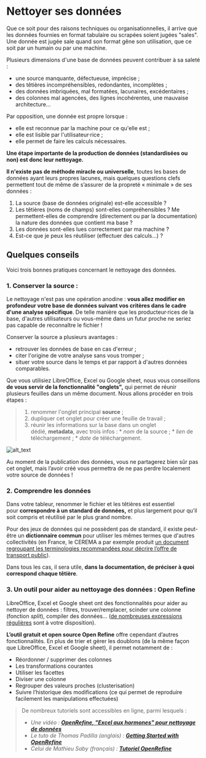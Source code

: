 # **Nettoyer ses données**

Que ce soit pour des raisons techniques ou organisationnelles, il arrive que les données fournies en format tabulaire ou scrapées soient jugées "sales". Une donnée est jugée sale quand son format gêne son utilisation, que ce soit par un humain ou par une machine.

Plusieurs dimensions d'une base de données peuvent contribuer à sa saleté :
* une source manquante, défectueuse, imprécise ;
* des têtières incompréhensibles, redondantes, incomplètes ;
* des données imbriquées, mal formatées, lacunaires, excédentaires ;
* des colonnes mal agencées, des lignes incohérentes, une mauvaise architecture...

Par opposition, une donnée est propre lorsque : 
* elle est reconnue par la machine pour ce qu'elle est ;
* elle est lisible par l'utilisateur·rice ;
* elle permet de faire les calculs nécessaires.

**Une étape importante de la production de données (standardisées ou non) est donc leur nettoyage.**

**Il n'existe pas de méthode miracle ou universelle**, toutes les bases de données ayant leurs propres lacunes, mais quelques questions clefs permettent tout de même de s’assurer de la propreté « minimale » de ses données : 
1. La source (base de données originale) est-elle accessible ? 
2. Les têtières (noms de champs) sont-elles compréhensibles ? Me permettent-elles de comprendre (directement ou par la documentation) la nature des données que contient ma base ?
3. Les données sont-elles lues correctement par ma machine ?
4. Est-ce que je peux les réutiliser (effectuer des calculs…) ?

## **Quelques conseils**

Voici trois bonnes pratiques concernant le nettoyage des données. 

### 1. **Conserver la source :**

Le nettoyage n'est pas une opération anodine : **vous allez modifier en profondeur votre base de données suivant vos critères dans le cadre d'une analyse spécifique**. De telle manière que les producteur·rices de la base, d'autres utilisateurs ou vous-même dans un futur proche ne seriez pas capable de reconnaître le fichier !

Conserver la source a plusieurs avantages :
* retrouver les données de base en cas d'erreur ;
* citer l'origine de votre analyse sans vous tromper ;
* situer votre source dans le temps et par rapport à d'autres données comparables.

Que vous utilisiez LibreOffice, Excel ou Google sheet, nous vous conseillons **de vous servir de la fonctionnalité "onglets",** qui permet de réunir plusieurs feuilles dans un même document. Nous allons procéder en trois étapes :

> 1. renommer l'onglet principal **source** ;
> 2. dupliquer cet onglet pour créer une feuille de travail ;
> 3. réunir les informations sur la base dans un onglet dédié, **metadata**, avec trois infos :
    * _nom_ de la source ;
    * _lien_ de téléchargement ;
    * _date_ de téléchargement.

![alt_text](https://i.ibb.co/r0dNVPR/Capture-d-e-cran-2023-03-22-a-12-10-54.png)

Au moment de la publication des données, vous ne partagerez bien sûr pas cet onglet, mais l’avoir créé vous permettra de ne pas perdre localement votre source de données !  

### 2. **Comprendre les données**

Dans votre tableur, renommer le fichier et les têtières est essentiel pour **correspondre à un standard de données,** et plus largement pour qu’il soit compris et réutilisé par le plus grand nombre. 

Pour des jeux de données qui ne possèdent pas de standard, il existe peut-être un **dictionnaire commun** pour utiliser les mêmes termes que d'autres collectivités (en France, le CEREMA a par exemple produit [un document regroupant les terminologies recommandées pour décrire l’offre de transport public](https://www.cerema.fr/fr/actualites/referentiel-donnees-offre-transport-public-guide-mise-oeuvre)).

Dans tous les cas, il sera utile, **dans la documentation, de préciser à quoi correspond chaque têtière**.

### 3. **Un outil pour aider au nettoyage des données : Open Refine**

LibreOffice, Excel et Google sheet ont des fonctionnalités pour aider au nettoyer de données : filtres, trouver/remplacer, scinder une colonne (fonction _split_), compiler des données… ([de nombreuses expressions régulières](https://fr.wikipedia.org/wiki/Expression_r%C3%A9guli%C3%A8re) sont à votre disposition). 

**L’outil gratuit et open source Open Refine** offre cependant d’autres fonctionnalités. En plus de trier et gérer les doublons (de la même façon que LibreOffice, Excel et Google sheet), il permet notamment de : 
* Réordonner / supprimer des colonnes
* Les transformations courantes
* Utiliser les facettes
* Diviser une colonne
* Regrouper des valeurs proches (clusterisation)
* Suivre l’historique des modifications (ce qui permet de reproduire facilement les manipulations effectuées)  

> De nombreux tutoriels sont accessibles en ligne, parmi lesquels : 
> * _Une vidéo : **[OpenRefine, "Excel aux hormones" pour nettoyage de données](https://www.patrimoine-et-numerique.fr/tutoriels/52-36-openrefine-excel-aux-hormones-pour-nettoyage-de-donnees)**_
> * _Le tuto de Thomas Padilla (anglais) : **[Getting Started with OpenRefine](https://www.thomaspadilla.org/dataprep/)**_
> * _Celui de Mathieu Saby (français) : **[Tutoriel OpenRefine](https://msaby.gitlab.io/tutoriel-openrefine/index.html)**_
